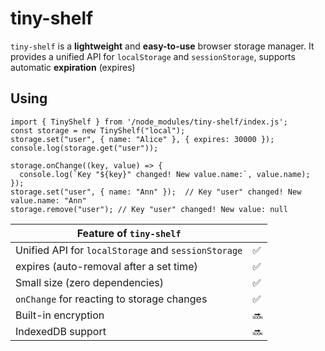 # tiny-shelf

`tiny-shelf` is a **lightweight** and **easy-to-use** browser storage manager. It provides a unified API for `localStorage` and `sessionStorage`, supports automatic **expiration** (expires)

## Using
  ```
  import { TinyShelf } from '/node_modules/tiny-shelf/index.js';
  const storage = new TinyShelf("local");
  storage.set("user", { name: "Alice" }, { expires: 30000 });
  console.log(storage.get("user"));

  storage.onChange((key, value) => {
    console.log(`Key "${key}" changed! New value.name:`, value.name);
  });
  storage.set("user", { name: "Ann" });  // Key "user" changed! New value.name: "Ann"
  storage.remove("user"); // Key "user" changed! New value: null
  ```
  
| Feature of `tiny-shelf` |  |	
| ---------------------- |--|
| Unified API for `localStorage` and `sessionStorage` |	✅	|
| expires (auto-removal after a set time) |	✅	|
| Small size (zero dependencies) | 	✅	|
| `onChange` for reacting to storage changes |	✅	|
| Built-in encryption |	🔜	|
| IndexedDB support |	🔜	|